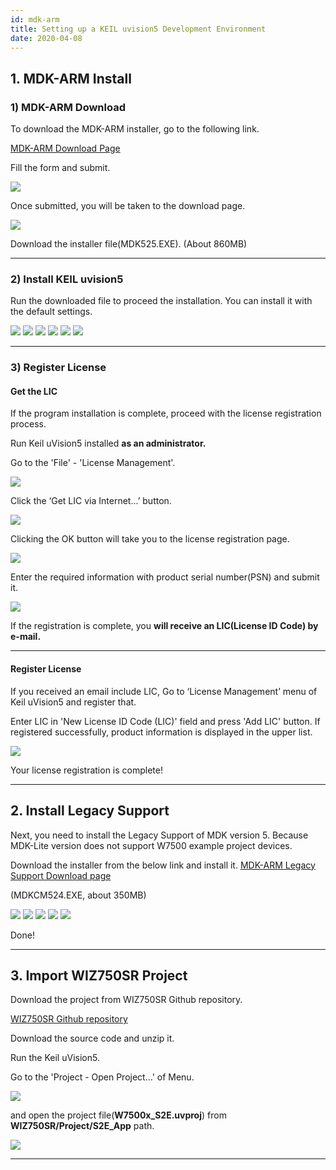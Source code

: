 ```yaml
---
id: mdk-arm
title: Setting up a KEIL uvision5 Development Environment
date: 2020-04-08
---
```


## 1\. MDK-ARM Install

### 1\) MDK-ARM Download

To download the MDK-ARM installer, go to the following link.

[MDK-ARM Download Page](https://www.keil.com/demo/eval/arm.htm)

Fill the form and submit.

![](https://d3cmhcsnvv7jc.cloudfront.net/docs/img/products/wiz750sr/developers/mdk-arm/1-mdk_arm.png)

Once submitted, you will be taken to the download page.

![](https://d3cmhcsnvv7jc.cloudfront.net/docs/img/products/wiz750sr/developers/mdk-arm/1-download.png)

Download the installer file(MDK525.EXE). (About 860MB)

-----

### 2\) Install KEIL uvision5

Run the downloaded file to proceed the installation. You can install it
with the default settings.

![](https://d3cmhcsnvv7jc.cloudfront.net/docs/img/products/wiz750sr/developers/mdk-arm/keil_install-01.png)
![](https://d3cmhcsnvv7jc.cloudfront.net/docs/img/products/wiz750sr/developers/mdk-arm/keil_install-02.png)
![](https://d3cmhcsnvv7jc.cloudfront.net/docs/img/products/wiz750sr/developers/mdk-arm/keil_install-03.png)
![](https://d3cmhcsnvv7jc.cloudfront.net/docs/img/products/wiz750sr/developers/mdk-arm/keil_install-04.png)
![](https://d3cmhcsnvv7jc.cloudfront.net/docs/img/products/wiz750sr/developers/mdk-arm/keil_install-05.png)
![](https://d3cmhcsnvv7jc.cloudfront.net/docs/img/products/wiz750sr/developers/mdk-arm/keil_install-fin.png)

-----

### 3\) Register License

#### Get the LIC

If the program installation is complete, proceed with the license
registration process.

Run Keil uVision5 installed <span class="underline">**as an
administrator.**</span>

Go to the 'File' - 'License Management'.

![](https://d3cmhcsnvv7jc.cloudfront.net/docs/img/products/wiz750sr/developers/mdk-arm/license-00.png)

Click the ‘Get LIC via Internet...’ button.

![](https://d3cmhcsnvv7jc.cloudfront.net/docs/img/products/wiz750sr/developers/mdk-arm/license-01.png)

Clicking the OK button will take you to the license registration page.

![](https://d3cmhcsnvv7jc.cloudfront.net/docs/img/products/wiz750sr/developers/mdk-arm/license-02.png)

Enter the required information with product serial number(PSN) and
submit it.

![](https://d3cmhcsnvv7jc.cloudfront.net/docs/img/products/wiz750sr/developers/mdk-arm/license_psn.png)

If the registration is complete, you **will receive an LIC(License ID
Code) by e-mail.**

-----

#### Register License

If you received an email include LIC, Go to ‘License Management’ menu of
Keil uVision5 and register that.

Enter LIC in 'New License ID Code (LIC)' field and press 'Add LIC'
button. If registered successfully, product information is displayed in
the upper list.

![](https://d3cmhcsnvv7jc.cloudfront.net/docs/img/products/wiz750sr/developers/mdk-arm/resiger_final.png)

Your license registration is complete\!

-----

## 2\. Install Legacy Support

Next, you need to install the Legacy Support of MDK version 5. Because
MDK-Lite version does not support W7500 example project devices.

Download the installer from the below link and install it. [MDK-ARM
Legacy Support Download page](http://www2.keil.com/mdk5/legacy)

(MDKCM524.EXE, about 350MB)

![](https://d3cmhcsnvv7jc.cloudfront.net/docs/img/products/wiz750sr/developers/mdk-arm/legacy-01.png)
![](https://d3cmhcsnvv7jc.cloudfront.net/docs/img/products/wiz750sr/developers/mdk-arm/legacy-02.png)
![](https://d3cmhcsnvv7jc.cloudfront.net/docs/img/products/wiz750sr/developers/mdk-arm/legacy-03.png)
![](https://d3cmhcsnvv7jc.cloudfront.net/docs/img/products/wiz750sr/developers/mdk-arm/legacy-04.png)
![](https://d3cmhcsnvv7jc.cloudfront.net/docs/img/products/wiz750sr/developers/mdk-arm/legacy-05.png)

Done\!

-----

## 3\. Import WIZ750SR Project

Download the project from WIZ750SR Github repository.

[WIZ750SR Github repository](https://github.com/Wiznet/WIZ750SR/releases)

Download the source code and unzip it.

Run the Keil uVision5.

Go to the 'Project - Open Project...' of Menu.

![](https://d3cmhcsnvv7jc.cloudfront.net/docs/img/products/wiz750sr/developers/mdk-arm/open_project.png)

and open the project file(**W7500x\_S2E.uvproj**) from
**WIZ750SR/Project/S2E\_App** path.

![](https://d3cmhcsnvv7jc.cloudfront.net/docs/img/products/wiz750sr/developers/mdk-arm/project_path.png)

-----